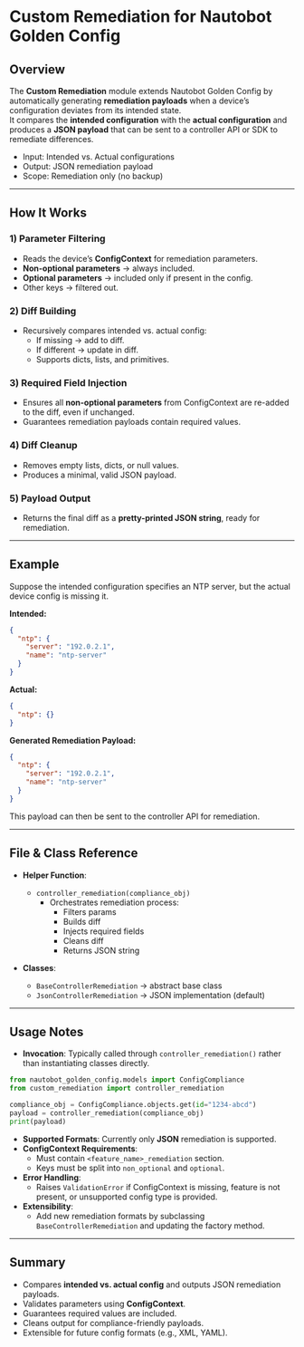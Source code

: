 # Custom Remediation for Nautobot Golden Config

## Overview

The **Custom Remediation** module extends Nautobot Golden Config by automatically generating **remediation payloads** when a device’s configuration deviates from its intended state.  
It compares the **intended configuration** with the **actual configuration** and produces a **JSON payload** that can be sent to a controller API or SDK to remediate differences.

- Input: Intended vs. Actual configurations
- Output: JSON remediation payload
- Scope: Remediation only (no backup)

---

## How It Works

### 1) Parameter Filtering

- Reads the device’s **ConfigContext** for remediation parameters.
- **Non-optional parameters** → always included.
- **Optional parameters** → included only if present in the config.
- Other keys → filtered out.

### 2) Diff Building

- Recursively compares intended vs. actual config:
  - If missing → add to diff.
  - If different → update in diff.
  - Supports dicts, lists, and primitives.

### 3) Required Field Injection

- Ensures all **non-optional parameters** from ConfigContext are re-added to the diff, even if unchanged.
- Guarantees remediation payloads contain required values.

### 4) Diff Cleanup

- Removes empty lists, dicts, or null values.
- Produces a minimal, valid JSON payload.

### 5) Payload Output

- Returns the final diff as a **pretty-printed JSON string**, ready for remediation.

---

## Example

Suppose the intended configuration specifies an NTP server, but the actual device config is missing it.

**Intended:**

```json
{
  "ntp": {
    "server": "192.0.2.1",
    "name": "ntp-server"
  }
}
```

**Actual:**

```json
{
  "ntp": {}
}
```

**Generated Remediation Payload:**

```json
{
  "ntp": {
    "server": "192.0.2.1",
    "name": "ntp-server"
  }
}
```

This payload can then be sent to the controller API for remediation.

---

## File & Class Reference

- **Helper Function**:

  - `controller_remediation(compliance_obj)`
    - Orchestrates remediation process:
      - Filters params
      - Builds diff
      - Injects required fields
      - Cleans diff
      - Returns JSON string

- **Classes**:
  - `BaseControllerRemediation` → abstract base class
  - `JsonControllerRemediation` → JSON implementation (default)

---

## Usage Notes

- **Invocation**: Typically called through `controller_remediation()` rather than instantiating classes directly.

```python
from nautobot_golden_config.models import ConfigCompliance
from custom_remediation import controller_remediation

compliance_obj = ConfigCompliance.objects.get(id="1234-abcd")
payload = controller_remediation(compliance_obj)
print(payload)
```

- **Supported Formats**: Currently only **JSON** remediation is supported.
- **ConfigContext Requirements**:
  - Must contain `<feature_name>_remediation` section.
  - Keys must be split into `non_optional` and `optional`.
- **Error Handling**:
  - Raises `ValidationError` if ConfigContext is missing, feature is not present, or unsupported config type is provided.
- **Extensibility**:
  - Add new remediation formats by subclassing `BaseControllerRemediation` and updating the factory method.

---

## Summary

- Compares **intended vs. actual config** and outputs JSON remediation payloads.
- Validates parameters using **ConfigContext**.
- Guarantees required values are included.
- Cleans output for compliance-friendly payloads.
- Extensible for future config formats (e.g., XML, YAML).

